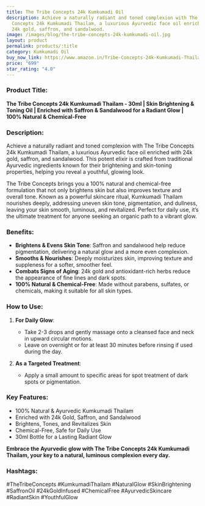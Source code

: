 ```yaml
---
title: The Tribe Concepts 24k Kumkumadi Oil
description: Achieve a naturally radiant and toned complexion with The Tribe
  Concepts 24k Kumkumadi Thailam, a luxurious Ayurvedic face oil enriched with
  24k gold, saffron, and sandalwood.
image: /images/blog/the-tribe-concepts-24k-kumkumadi-oil.jpg
layout: product
permalink: products/:title
category: Kumkumadi Oil
buy_now_link: https://www.amazon.in/Tribe-Concepts-24k-Kumkumadi-Thailam/dp/B08CJZDVKQ/ref=sr_1_2_sspa?crid=18A5C0Q4K6NJM&tag=m0150-21
price: "699"
star_rating: "4.0"
---
```

### Product Title:
**The Tribe Concepts 24k Kumkumadi Thailam - 30ml | Skin Brightening & Toning Oil | Enriched with Saffron & Sandalwood for a Radiant Glow | 100% Natural & Chemical-Free**

### Description:
Achieve a naturally radiant and toned complexion with The Tribe Concepts 24k Kumkumadi Thailam, a luxurious Ayurvedic face oil enriched with 24k gold, saffron, and sandalwood. This potent elixir is crafted from traditional Ayurvedic ingredients known for their brightening and skin-toning properties, helping you reveal a youthful, glowing look.

The Tribe Concepts brings you a 100% natural and chemical-free formulation that not only brightens skin but also improves texture and overall tone. Known as a powerful skincare ritual, Kumkumadi Thailam nourishes deeply, addressing uneven skin tone, pigmentation, and dullness, leaving your skin smooth, luminous, and revitalized. Perfect for daily use, it’s the ultimate treatment for anyone seeking an organic path to a vibrant glow.

### Benefits:
- **Brightens & Evens Skin Tone**: Saffron and sandalwood help reduce pigmentation, delivering a natural glow and a more even complexion.
- **Smooths & Nourishes**: Deeply moisturizes skin, improving texture and suppleness for a softer, smoother feel.
- **Combats Signs of Aging**: 24k gold and antioxidant-rich herbs reduce the appearance of fine lines and dark spots.
- **100% Natural & Chemical-Free**: Made without parabens, sulfates, or chemicals, making it suitable for all skin types.

### How to Use:
1. **For Daily Glow**:
   - Take 2-3 drops and gently massage onto a cleansed face and neck in upward circular motions.
   - Leave on overnight or for at least 30 minutes before rinsing if used during the day.

2. **As a Targeted Treatment**:
   - Apply a small amount to specific areas for spot treatment of dark spots or pigmentation.

### Key Features:
- 100% Natural & Ayurvedic Kumkumadi Thailam
- Enriched with 24k Gold, Saffron, and Sandalwood
- Brightens, Tones, and Revitalizes Skin
- Chemical-Free, Safe for Daily Use
- 30ml Bottle for a Lasting Radiant Glow

**Embrace the Ayurvedic glow with The Tribe Concepts 24k Kumkumadi Thailam, your key to a natural, luminous complexion every day.**

### Hashtags:
#TheTribeConcepts #KumkumadiThailam #NaturalGlow #SkinBrightening #SaffronOil #24kGoldInfused #ChemicalFree #AyurvedicSkincare #RadiantSkin #YouthfulGlow
